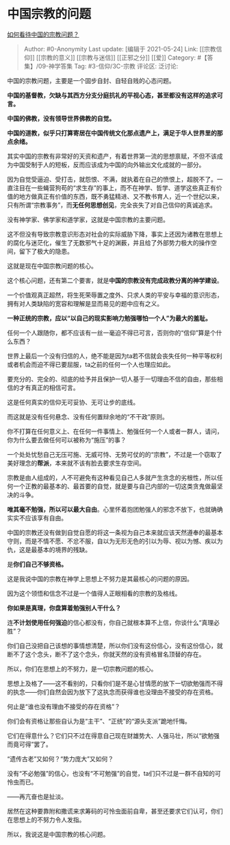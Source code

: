 # 中国宗教的问题
[如何看待中国的宗教问题？](https://www.zhihu.com/question/23712714/answer/1893617858)

> Author: #0-Anonymity
> Last update: [编辑于 2021-05-24]
> Link: [[宗教信仰]] [[宗教的意义]] [[宗教与迷信]] [[正邪之分]] [[爱]]
> Category: #【答集】/09-神学答集
> Tag: #3-信仰/3C-宗教
> 评论区:
> 泛讨论:

中国的宗教问题，主要是一个固步自封、自轻自贱的心态问题。

**中国的基督教，欠缺与其西方分支分庭抗礼的平视心态，甚至都没有这样的追求可言。**

**中国的佛教，没有领导世界佛教的自觉。**

**中国的道教，似乎只打算寄居在中国传统文化那点遗产上，满足于华人世界里的那点余绪。**

其实中国的宗教有非常好的天资和遗产，有着世界第一流的思想禀赋，不但不该成为中国受制于人的短板，反而应该成为中国的向外输出文化成就的一部分。

因为自觉受逼迫、受打击，就怨恨、不满，就执着在自己的愤恨上，超脱不了。一直注目在一些蝇营狗苟的“求生存”的事上，而不在神学、哲学、道学这些真正有价值的地方做真正有价值的东西，既不勇猛精进、又不教书育人，近一个世纪以来，只有所谓“宗教事务”，而**无任何思想创见**，完全丧失了对自己信仰的真诚追求。

没有神学家、佛学家和道学家，这就是中国宗教的主要问题。

这不但没有导致宗教意识形态对社会的实际威胁下降，事实上还因为诸教在思想上的腐化与迷茫化，催生了无数邪气十足的渊薮，并且给了外部势力极大的操作空间，留下了极大的隐患。

这就是现在中国宗教问题的核心。

这个核心问题，还有第二个要害，就是**中国的宗教没有完成政教分离的神学建设**。

一个价值观真正超然，将生死荣辱置之度外、只求人类的平安与幸福的意识形态，拥有对人类缺陷的宽容和理解是显而易见的题中应有之义。

**一种正统的宗教，应以“以自己的现实影响力勉强哪怕一个人”为最大的羞耻。**

任何一个人跟随你，都不应该有一丝一毫迫不得已可言，否则你的“信仰”算是个什么东西？

世界上最后一个没有归信的人，绝不能是因为ta若不信就会丧失任何一种平等权利或者机会而迫不得已要屈服，ta之前的任何一个人也理应如此。

要充分的、完全的、彻底的给予并且保护一切人基于一切理由不信的自由，那些相信的才有真正的相信可言。

这是任何真实的信仰无可妥协、无可让步的底线。

而这就是没有任何悬念、没有任何置辩余地的“不干政”原则。

你不打算在任何意义上、在任何一件事情上、勉强任何一个人或者一群人，请问，你为什么要去做任何可以被称为“施压”的事？

一个处处忧愁自己无压可施、无威可恃、无势可仗的的“宗教”，不过是一个窃取了美好理念的**帮派**，本来就不该有脸去要求生存空间。

宗教是由人组成的，人不可避免有这种看见自己人多就产生贪念的劣根性，所以任何一个正教的最基本的、最首要的自觉，就是要与自己内部的一切这类贪鬼做最坚决的斗争。

**唯其毫不勉强，所以可以最大自由**。心里怀着抱团勉强人的邪念不放下，也就确确实实不应该享有自由。

中国的宗教还没有做到自觉自愿的将这一条视为自己本来就应该天然遵奉的最基本守则，而是不情不愿、不忿不服，自以为无形无色的引以为辱、视以为憾、疾以为仇，这是最基本的境界的残缺。

是**你们自己不够资格。**

这是我说中国的宗教在神学上思想上不努力是其最核心的问题的原因。

因为这个领悟和信念不过是一个值得人正眼相看的宗教的及格线。

**你如果是真理，你盘算着勉强别人干什么？**

连**不计划使用任何强迫**的信心都没有，你自己就根本算不上信，你谈什么“真理必胜”？

你们自己没把自己该想的事情想清楚，所以你们没有这份信心，没有这份信心，就断不了这个念头，断不了这个念头，你就天然的没有资格冒名顶替的存在。

所以，你们在思想上的不努力，是一切宗教问题的核心。

思想上及格了——这不看别的，只看你们是不是心甘情愿的放下一切欲勉强而不得的执念——你们自然会因为放下了这执念而获得谁也没理由不接受的存在资格。

何止是“谁也没有理由不接受的存在资格”？

你们会有资格让那些自认为是“主干”、“正统”的“源头支派”跪地忏悔。

它们在得意什么？它们只不过在得意自己现在财雄势大、人强马壮，所以“欲勉强而竟可得”罢了。

“遗传古老”又如何？“势力庞大”又如何？

没有“不必勉强”的信心，也没有“不可勉强”的自觉，ta们只不过是一群不自知的可怜虫而已。

——再亢奋也是扯淡。

居然在这种要靠附和撒谎来求筹码的可怜虫面前自卑，甚至还要求它们认可，你们在思想上的不努力令人发指。

所以，我说这是中国宗教的核心问题。

